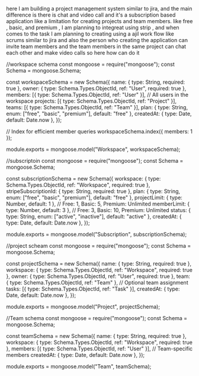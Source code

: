 

here I am building a project management system similar to jira, and the main difference is there is chat and video call and it's a subscription based application  like a limitation for creating projects and team members. like free , basic, and premium , I am planning to integreat using strip , and when comes to the task I am planning to creating using a ajil work flow like scrums similar to jira and also the person who creating the application can invite team members and the team members in the same project can chat each other and make video calls so here how can  do it 



//workspace schema
const mongoose = require("mongoose");
const Schema = mongoose.Schema;

const workspaceSchema = new Schema({
  name: { type: String, required: true },
  owner: { type: Schema.Types.ObjectId, ref: "User", required: true },
  members: [{ type: Schema.Types.ObjectId, ref: "User" }], // All users in the workspace
  projects: [{ type: Schema.Types.ObjectId, ref: "Project" }],
  teams: [{ type: Schema.Types.ObjectId, ref: "Team" }],
  plan: { type: String, enum: ["free", "basic", "premium"], default: "free" },
  createdAt: { type: Date, default: Date.now },
});

// Index for efficient member queries
workspaceSchema.index({ members: 1 });

module.exports = mongoose.model("Workspace", workspaceSchema);




//subscriptoin
const mongoose = require("mongoose");
const Schema = mongoose.Schema;

const subscriptionSchema = new Schema({
  workspace: { type: Schema.Types.ObjectId, ref: "Workspace", required: true },
  stripeSubscriptionId: { type: String, required: true },
  plan: { type: String, enum: ["free", "basic", "premium"], default: "free" },
  projectLimit: { type: Number, default: 1 }, // Free: 1, Basic: 5, Premium: Unlimited
  memberLimit: { type: Number, default: 3 },  // Free: 3, Basic: 10, Premium: Unlimited
  status: { type: String, enum: ["active", "inactive"], default: "active" },
  createdAt: { type: Date, default: Date.now },
});

module.exports = mongoose.model("Subscription", subscriptionSchema);





//project scheam
const mongoose = require("mongoose");
const Schema = mongoose.Schema;

const projectSchema = new Schema({
  name: { type: String, required: true },
  workspace: { type: Schema.Types.ObjectId, ref: "Workspace", required: true },
  owner: { type: Schema.Types.ObjectId, ref: "User", required: true },
  team: { type: Schema.Types.ObjectId, ref: "Team" }, // Optional team assignment
  tasks: [{ type: Schema.Types.ObjectId, ref: "Task" }],
  createdAt: { type: Date, default: Date.now },
});

module.exports = mongoose.model("Project", projectSchema);




//Team schema
const mongoose = require("mongoose");
const Schema = mongoose.Schema;

const teamSchema = new Schema({
  name: { type: String, required: true },
  workspace: { type: Schema.Types.ObjectId, ref: "Workspace", required: true },
  members: [{ type: Schema.Types.ObjectId, ref: "User" }], // Team-specific members
  createdAt: { type: Date, default: Date.now },
});

module.exports = mongoose.model("Team", teamSchema);